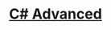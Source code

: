 # <a href="https://softuni.bg/trainings/2348/csharp-advanced-may-2019" rel="C# Advanced"><p align="center"> C# Advanced<p>
</a>



 
